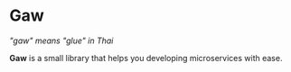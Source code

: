 # Gaw
 
*"gaw" means "glue" in Thai*

**Gaw** is a small library that helps you developing microservices with ease.

